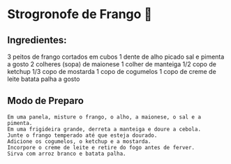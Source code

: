 # Strogronofe de Frango 🐔️

## Ingredientes:

   3 peitos de frango cortados em cubos
   1 dente de alho picado
   sal e pimenta a gosto
   2 colheres (sopa) de maionese
   1 colher de manteiga
   1/2 copo de ketchup
   1/3 copo de mostarda
   1 copo de cogumelos
   1 copo de creme de leite
   batata palha a gosto

## Modo de Preparo

    Em uma panela, misture o frango, o alho, a maionese, o sal e a pimenta.
    Em uma frigideira grande, derreta a manteiga e doure a cebola.
    Junte o frango temperado até que esteja dourado.
    Adicione os cogumelos, o ketchup e a mostarda.
    Incorpore o creme de leite e retire do fogo antes de ferver.
    Sirva com arroz branco e batata palha.
